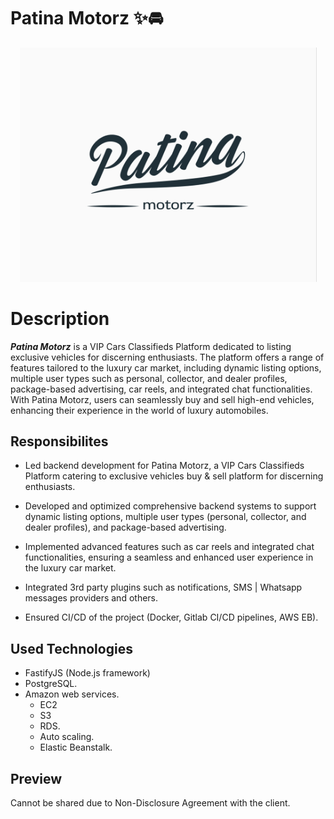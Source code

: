 # Patina Motorz ✨🚘

<p align="center">
<img src="assets/patina-logo.png" alt="Project Screenshot" width="475">
</p>

# Description

**_Patina Motorz_** is a VIP Cars Classifieds Platform dedicated to listing exclusive vehicles for discerning enthusiasts. The platform offers a range of features tailored to the luxury car market, including dynamic listing options, multiple user types such as personal, collector, and dealer profiles, package-based advertising, car reels, and integrated chat functionalities. With Patina Motorz, users can seamlessly buy and sell high-end vehicles, enhancing their experience in the world of luxury automobiles.


## Responsibilites

- Led backend development for Patina Motorz, a VIP Cars Classifieds Platform catering to exclusive vehicles buy & sell platform for discerning enthusiasts.

- Developed and optimized comprehensive backend systems to support dynamic listing options, multiple user types (personal, collector, and dealer profiles), and package-based advertising.

- Implemented advanced features such as car reels and integrated chat functionalities, ensuring a seamless and enhanced user experience in the luxury car market.

- Integrated 3rd party plugins such as notifications, SMS | Whatsapp messages providers and others.

- Ensured CI/CD of the project (Docker, Gitlab CI/CD pipelines, AWS EB).

## Used Technologies

- FastifyJS (Node.js framework)
- PostgreSQL.
- Amazon web services.
  - EC2
  - S3
  - RDS.
  - Auto scaling.
  - Elastic Beanstalk.

## Preview
Cannot be shared due to Non-Disclosure Agreement with the client.
